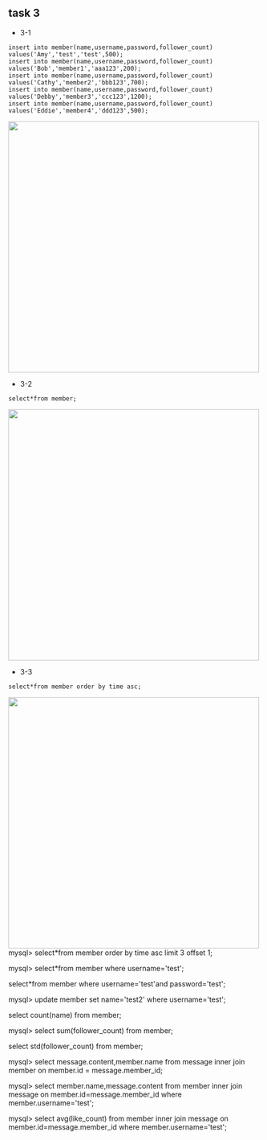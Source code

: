 ## task 3
- 3-1
```mysql
insert into member(name,username,password,follower_count) values('Amy','test','test',500);
insert into member(name,username,password,follower_count) values('Bob','member1','aaa123',200);
insert into member(name,username,password,follower_count) values('Cathy','member2','bbb123',700);
insert into member(name,username,password,follower_count) values('Debby','member3','ccc123',1200);
insert into member(name,username,password,follower_count) values('Eddie','member4','ddd123',500);
```
<img src="https://github.com/Leega1020/STEP/assets/134196665/0c740819-5ea2-4904-aaa0-3be5ae059ff9" width="500" height="auto">

- 3-2
```mysql
select*from member;
```
<img src="https://github.com/Leega1020/STEP/assets/134196665/e8c14f67-de6b-4ff8-9ec4-560b8ebcbbbd" width="500" height="auto">

- 3-3
```mysql
select*from member order by time asc;
```
<img src="https://github.com/Leega1020/STEP/assets/134196665/d412dc12-33a7-40e8-8f90-56e058e732f8" width="500" height="auto">
mysql> select*from member order by time asc limit 3 offset 1;

mysql> select*from member where username='test';

select*from member where username='test'and password='test';

mysql> update member set name='test2' where username='test';


select count(name) from member;

mysql> select sum(follower_count) from member;

select std(follower_count) from member;


mysql> select message.content,member.name from message inner join member on member.id = message.member_id;

mysql> select member.name,message.content from member inner join message
on member.id=message.member_id  where member.username='test';

mysql> select avg(like_count) from member inner join message on member.id=message.member_id  where member.username='test';
